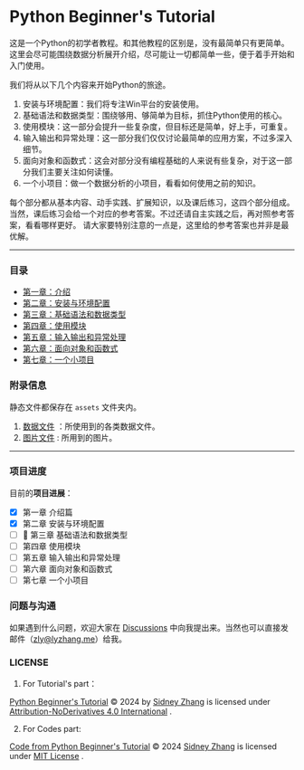 # Python Beginner's Tutorial

这是一个Python的初学者教程。和其他教程的区别是，没有最简单只有更简单。
这里会尽可能围绕数据分析展开介绍，尽可能让一切都简单一些，便于着手开始和入门使用。

我们将从以下几个内容来开始Python的旅途。

1. 安装与环境配置：我们将专注Win平台的安装使用。
2. 基础语法和数据类型：围绕够用、够简单为目标，抓住Python使用的核心。
3. 使用模块：这一部分会提升一些复杂度，但目标还是简单，好上手，可重复。
4. 输入输出和异常处理：这一部分我们仅仅讨论最简单的应用方案，不过多深入细节。
5. 面向对象和函数式：这会对部分没有编程基础的人来说有些复杂，对于这一部分我们主要关注如何读懂。
6. 一个小项目：做一个数据分析的小项目，看看如何使用之前的知识。

每个部分都从基本内容、动手实践、扩展知识，以及课后练习，这四个部分组成。
当然，课后练习会给一个对应的参考答案。不过还请自主实践之后，再对照参考答案，看看哪样更好。
请大家要特别注意的一点是，这里给的参考答案也并非是最优解。

*****

### 目录

- [第一章：介绍](./Tutorials/0.introduce.ipynb)
- [第二章：安装与环境配置](./Tutorials/1.install.ipynb)
- [第三章：基础语法和数据类型](#python-beginners-tutorial)
- [第四章：使用模块](#python-beginners-tutorial)
- [第五章：输入输出和异常处理](#python-beginners-tutorial)
- [第六章：面向对象和函数式](#python-beginners-tutorial)
- [第七章：一个小项目](#python-beginners-tutorial)

### 附录信息

静态文件都保存在 `assets` 文件夹内。

1. [数据文件](/assets/data/) ：所使用到的各类数据文件。
2. [图片文件](/assets/pics/) : 所用到的图片。

*****

### 项目进度

目前的**项目进展**：

- [x] 第一章 介绍篇
- [x] 第二章 安装与环境配置
- [ ] :pencil: 第三章 基础语法和数据类型
- [ ] 第四章 使用模块
- [ ] 第五章 输入输出和异常处理
- [ ] 第六章 面向对象和函数式
- [ ] 第七章 一个小项目

### 问题与沟通

如果遇到什么问题，欢迎大家在 [Discussions](https://github.com/SidneyLYZhang/PyBeginersTut/discussions) 中向我提出来。当然也可以直接发邮件（zly@lyzhang.me）给我。

### LICENSE

1. For Tutorial's part：

[Python Beginner's Tutorial](https://github.com/SidneyLYZhang/PyBeginersTut) © 2024 by [Sidney Zhang](https://lyzhang.me) is licensed under [Attribution-NoDerivatives 4.0 International](http://creativecommons.org/licenses/by-nd/4.0/?ref=chooser-v1) .

2. For Codes part:

[Code from Python Beginner's Tutorial](https://github.com/SidneyLYZhang/PyBeginersTut) © 2024 [Sidney Zhang](https://lyzhang.me) is licensed under [MIT License](https://mit-license.org/) .